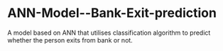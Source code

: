 # ANN-Model--Bank-Exit-prediction
A model based on ANN that utilises classification algorithm to predict whether the person exits from bank or not.
